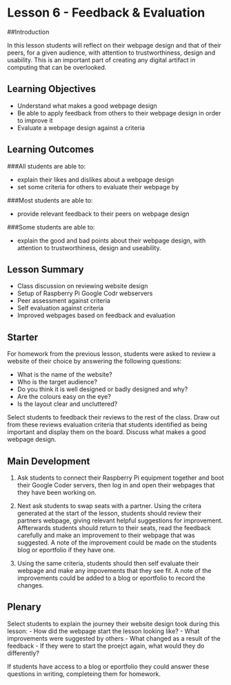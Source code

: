 # Lesson 6 - Feedback & Evaluation

##Introduction

In this lesson students will reflect on their webpage design and that of their peers, for a given audience, with attention to trustworthiness, design and usability. This is an important part of creating any digital artifact in computing that can be overlooked. 

## Learning Objectives

- Understand what makes a good webpage design
- Be able to apply feedback from others to their webpage design in order to improve it
- Evaluate a webpage design against a criteria

## Learning Outcomes

###All students are able to:

- explain their likes and dislikes about a webpage design
- set some criteria for others to evaluate their webpage by

###Most students are able to:

- provide relevant feedback to their peers on webpage design


###Some students are able to:

- explain the good and bad points about their webpage design, with attention to trustworthiness, design and useability.


## Lesson Summary
- Class discussion on reviewing website design
- Setup of Raspberry Pi Google Codr webservers
- Peer assessment against criteria
- Self evaluation against criteria
- Improved webpages based on feedback and evaluation


## Starter

For homework from the previous lesson, students were asked to review a website of their choice by answering the following questions:

- What is the name of the website?
- Who is the target audience?
- Do you think it is well designed or badly designed and why?
- Are the colours easy on the eye? 
- Is the layout clear and uncluttered?

Select students to feedback their reviews to the rest of the class. Draw out from these reviews evaluation criteria that students identified as being important and display them on the board. Discuss what makes a good webpage design.

## Main Development

1. Ask students to connect their Raspberry Pi equipment together and boot their Google Coder servers, then log in and open their webpages that they have been working on. 

2. Next ask students to swap seats with a partner. Using the critera generated at the start of the lesson, students should review their partners webpage, giving relevant helpful suggestions for improvement. Affterwards students should return to their seats, read the feedback carefully and make an improvement to their webpage that was suggested. A note of the improvement could be made on the students blog or eportfolio if they have one.

3. Using the same criteria, students should then self evaluate their webpage and make any impovements that they see fit. A note of the improvements could be added to a blog or eportfolio to record the changes.

## Plenary

Select students to explain the journey their website design took during this lesson: 
	- How did the webpage start the lesson looking like? 
	- What improvements were suggested by others 
	- What changed as a result of the feedback
	- If they were to start the proejct again, what would they do differently?

If students have access to a blog or eportfolio they could answer these questions in writing, completeing them for homework. 






